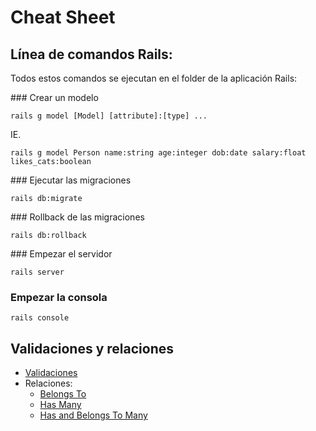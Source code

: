 # Cheat Sheet

## Línea de comandos Rails:

Todos estos comandos se ejecutan en el folder de la aplicación Rails:

### Crear un modelo

`rails g model [Model] [attribute]:[type] ...`

IE.

`rails g model Person name:string age:integer dob:date salary:float likes_cats:boolean`

### Ejecutar las migraciones

`rails db:migrate`

### Rollback de las migraciones

`rails db:rollback`

### Empezar el servidor

`rails server`

### Empezar la consola

`rails console`

## Validaciones y relaciones

* [Validaciones](https://api.rubyonrails.org/classes/ActiveModel/Validations/ClassMethods.html#method-i-validates)
* Relaciones:
  * [Belongs To](https://api.rubyonrails.org/classes/ActiveRecord/Associations/ClassMethods.html#method-i-belongs_to)
  * [Has Many](https://api.rubyonrails.org/classes/ActiveRecord/Associations/ClassMethods.html#method-i-has_many)
  * [Has and Belongs To Many](https://api.rubyonrails.org/classes/ActiveRecord/Associations/ClassMethods.html#method-i-has_and_belongs_to_many)
